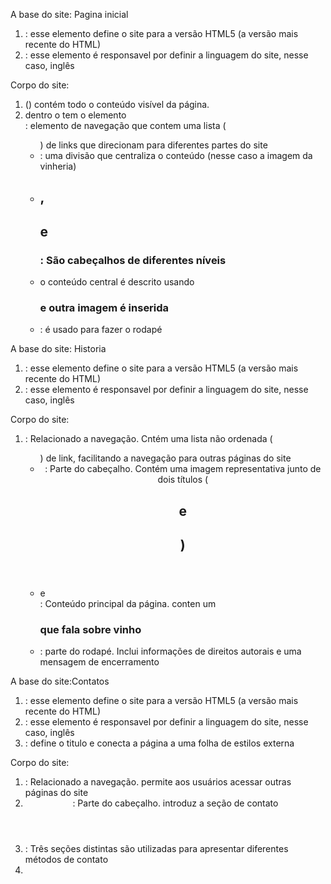 A base do site: Pagina inicial

1. <!DOCTYPE html>: esse elemento define o site para a versão HTML5 (a versão mais recente do HTML)
2. <html lang="en">: esse elemento é responsavel por definir a linguagem do site, nesse caso, inglês

Corpo do site:

1. (<body>) contém todo o conteúdo visível da página.
2. dentro o <body> tem o elemento <nav>: elemento de navegação que contem uma lista (<ul>) de links que direcionam para diferentes partes do site
3. <div class="center">: uma divisão que centraliza o conteúdo (nesse caso a imagem da vinheria)
4. <h1>, <h2> e <h3>: São cabeçalhos de diferentes níveis
5. o conteúdo central é descrito usando <h3> e outra imagem é inserida
6. <footer>: é usado para fazer o rodapé 

A base do site: Historia

1. <!DOCTYPE html>: esse elemento define o site para a versão HTML5 (a versão mais recente do HTML)
2. <html lang="en">: esse elemento é responsavel por definir a linguagem do site, nesse caso, inglês

Corpo do site:

1. <nav>: Relacionado a navegação. Cntém uma lista não ordenada (<ul>) de link, facilitando a navegação para outras páginas do site
2. <header>: Parte do cabeçalho. Contém uma imagem representativa junto de dois títulos (<h1> e <h2>)
3. <main> e <section>: Conteúdo principal da página. conten um <h3> que fala sobre vinho
4. <footer>: parte do rodapé. Inclui informações de direitos autorais e uma mensagem de encerramento

A base do site:Contatos

1. <!DOCTYPE html>: esse elemento define o site para a versão HTML5 (a versão mais recente do HTML)
2. <html lang="en">: esse elemento é responsavel por definir a linguagem do site, nesse caso, inglês
3. <head>: define o titulo e conecta a página a uma folha de estilos externa

Corpo do site:

1. <nav>:  Relacionado a navegação. permite aos usuários acessar outras páginas do site
2. <header>: Parte do cabeçalho. introduz a seção de contato
3. <section class="contact-method">: Três seções distintas são utilizadas para apresentar diferentes métodos de contato
4. <style>: no cabeçalho ajusta a fonte para Arial

  A base do site:Armazem

1. <!DOCTYPE html>: esse elemento define o site para a versão HTML5 (a versão mais recente do HTML)
2. <html lang="en">: esse elemento é responsavel por definir a linguagem do site, nesse caso, inglês
3. <head>: define o titulo e conecta a página a uma folha de estilos externa

Corpo do site:

1. <nav>:  Relacionado a navegação. permite aos usuários acessar outras páginas do site
2. <h1>: introduz o tópico de armazenamento.
3. <h2>: são subtítulos discutem a importância de condições controladas de armazenamento para evitar a degradação do vinho.
4. <h3>: é um texto que  explica os riscos associados ao armazenamento inadequado e as medidas que a Vinharia Agnello toma para preservar a qualidade de seus vinhos
5. <img>: insere uma imagem associada ao tema
6: <footer>: parte do rodapé. Inclui informações de direitos autorais e uma mensagem de encerramento

A base do site:Tipos

1. <!DOCTYPE html>: esse elemento define o site para a versão HTML5 (a versão mais recente do HTML)
2. <html lang="en">: esse elemento é responsavel por definir a linguagem do site, nesse caso, inglês
3. <head>: define o titulo e conecta a página a uma folha de estilos externa

Corpo do site:

1. <nav>: Relacionado a navegação. Cntém uma lista não ordenada (<ul>) de link, facilitando a navegação para outras páginas do site
2. <header>: contém um título (<h1>), introduzindo o tema da página.
3. <section>:Três seções são definidas, cada uma dedicada a um tipo de vinho: Tinto, Branco e Rosé.
4. <footer>: parte do rodapé. Inclui informações de direitos autorais e uma mensagem de encerramento


A base do site:Forma de servir

1. <!DOCTYPE html>: esse elemento define o site para a versão HTML5 (a versão mais recente do HTML)
2. <html lang="en">: esse elemento é responsavel por definir a linguagem do site, nesse caso, inglês
3. <head>: define o titulo e conecta a página a uma folha de estilos externa

Corpo do site:

1. <nav>: Relacionado a navegação. Cntém uma lista não ordenada (<ul>) de link, facilitando a navegação para outras páginas do site
2. <header>: contém um título (<h1>), introduzindo o tema da página.
3. <section>: é utilizadas para descrever diferentes taças de vinho adequadas para vinhos Bordeaux, Borgonha, Branco, e Rosé
3.1. <h2>: especifica o tipo de taça.
3.2. <p>:explicando as características da taça e sua adequação para determinados tipos de vinho
3.3. <img>: uma imagem da taça
4. <footer>: parte do rodapé. Inclui informações de direitos autorais e uma mensagem de encerramento
